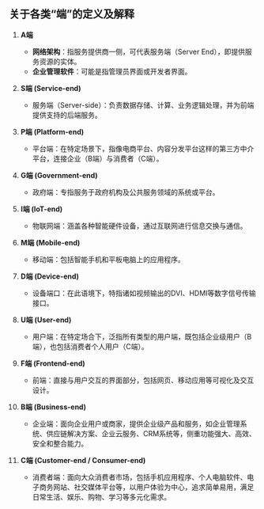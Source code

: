 ## 关于各类“端”的定义及解释

1. **A端**
   - **网络架构**：指服务提供商一侧，可代表服务端（Server End），即提供服务资源的实体。
   - **企业管理软件**：可能是指管理员界面或开发者界面。

2. **S端 (Service-end)**
   - 服务端（Server-side）：负责数据存储、计算、业务逻辑处理，并为前端提供支持的后端服务。

3. **P端 (Platform-end)**
   - 平台端：在特定场景下，指像电商平台、内容分发平台这样的第三方中介平台，连接企业（B端）与消费者（C端）。

4. **G端 (Government-end)**
   - 政府端：专指服务于政府机构及公共服务领域的系统或平台。

5. **I端 (IoT-end)**
   - 物联网端：涵盖各种智能硬件设备，通过互联网进行信息交换与通信。

6. **M端 (Mobile-end)**
   - 移动端：包括智能手机和平板电脑上的应用程序。

7. **D端 (Device-end)**
   - 设备端口：在此语境下，特指诸如视频输出的DVI、HDMI等数字信号传输接口。

8. **U端 (User-end)**
   - 用户端：在特定场合下，泛指所有类型的用户端，既包括企业级用户（B端），也包括消费者个人用户（C端）。

9. **F端 (Frontend-end)**
   - 前端：直接与用户交互的界面部分，包括网页、移动应用等可视化及交互设计。

10. **B端 (Business-end)**
    - 企业端：面向企业用户或商家，提供企业级产品和服务，如企业管理系统、供应链解决方案、企业云服务、CRM系统等，侧重功能强大、高效、安全和整合能力。

11. **C端 (Customer-end / Consumer-end)**
    - 消费者端：面向大众消费者市场，包括手机应用程序、个人电脑软件、电子商务网站、社交媒体平台等，以用户体验为中心，追求简单易用，满足日常生活、娱乐、购物、学习等多元化需求。